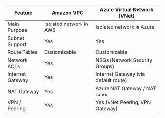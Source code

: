 | Feature | Amazon VPC | Azure Virtual Network (VNet) |
|---------|------------|------------------------------|
| Main Purpose | Isolated network in AWS | Isolated network in Azure|
| Subnet Support | Yes | Yes |
| Route Tables | Customizable | Customizable |
| Network ACLs | Yes | NSGs (Network Security Groups) |
| Internet Gateway | Yes | Internet Gateway (via default route) |
| NAT Gateway | Yes | Azure NAT Gateway / NAT rules |
|VPN / Peering | Yes | Yes (VNet Peering, VPN Gateway) |
